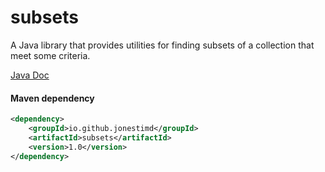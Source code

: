 # subsets

A Java library that provides utilities for finding subsets of a collection that meet some criteria.

[Java Doc](http://jonestimd.github.io/subsets/javadoc/index.html)

#### Maven dependency
```xml
<dependency>
    <groupId>io.github.jonestimd</groupId>
    <artifactId>subsets</artifactId>
    <version>1.0</version>
</dependency>
```